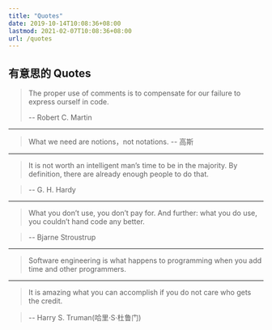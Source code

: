 ```yaml
---
title: "Quotes"
date: 2019-10-14T10:08:36+08:00
lastmod: 2021-02-07T10:08:36+08:00
url: /quotes
---
```


## 有意思的 Quotes

> The proper use of comments is to compensate for our failure to express ourself in code.
>
> -- Robert C. Martin

***

> What we need are notions，not notations. -- 高斯

***

> It is not worth an intelligent man’s time to be in the majority. By definition, there are already enough people to do that.

> -- G. H. Hardy

***

> What you don’t use, you don’t pay for. And further: what you do use, you couldn’t hand code any better.

> -- Bjarne Stroustrup

***

> Software engineering is what happens to programming 
> when you add time and other programmers.

***

> It is amazing what you can accomplish if you do not care who gets the credit.

> -- Harry S. Truman(哈里·S·杜鲁门)
